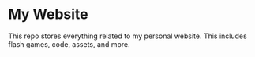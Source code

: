 # My Website
This repo stores everything related to my personal website.
This includes flash games, code, assets, and more.